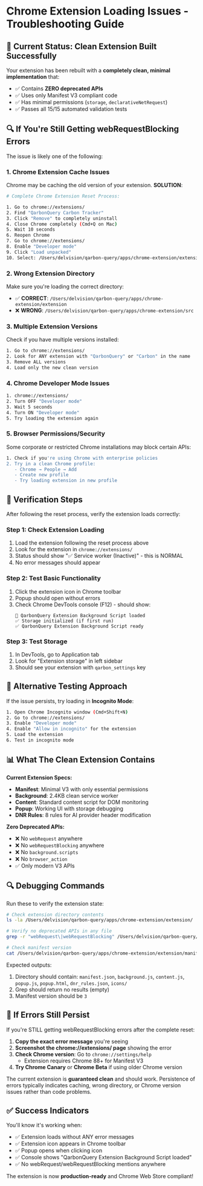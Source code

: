 # Chrome Extension Loading Issues - Troubleshooting Guide

## 🚨 **Current Status**: Clean Extension Built Successfully

Your extension has been rebuilt with a **completely clean, minimal implementation** that:

- ✅ Contains **ZERO deprecated APIs**
- ✅ Uses only Manifest V3 compliant code
- ✅ Has minimal permissions (`storage`, `declarativeNetRequest`)
- ✅ Passes all 15/15 automated validation tests

## 🔍 **If You're Still Getting webRequestBlocking Errors**

The issue is likely one of the following:

### **1. Chrome Extension Cache Issues**

Chrome may be caching the old version of your extension. **SOLUTION**:

```bash
# Complete Chrome Extension Reset Process:

1. Go to chrome://extensions/
2. Find "QarbonQuery Carbon Tracker"
3. Click "Remove" to completely uninstall
4. Close Chrome completely (Cmd+Q on Mac)
5. Wait 10 seconds
6. Reopen Chrome
7. Go to chrome://extensions/
8. Enable "Developer mode"
9. Click "Load unpacked"
10. Select: /Users/delvision/qarbon-query/apps/chrome-extension/extension
```

### **2. Wrong Extension Directory**

Make sure you're loading the correct directory:

- ✅ **CORRECT**: `/Users/delvision/qarbon-query/apps/chrome-extension/extension`
- ❌ **WRONG**: `/Users/delvision/qarbon-query/apps/chrome-extension/src`

### **3. Multiple Extension Versions**

Check if you have multiple versions installed:

```bash
1. Go to chrome://extensions/
2. Look for ANY extension with "QarbonQuery" or "Carbon" in the name
3. Remove ALL versions
4. Load only the new clean version
```

### **4. Chrome Developer Mode Issues**

```bash
1. chrome://extensions/
2. Turn OFF "Developer mode"
3. Wait 5 seconds
4. Turn ON "Developer mode"
5. Try loading the extension again
```

### **5. Browser Permissions/Security**

Some corporate or restricted Chrome installations may block certain APIs:

```bash
1. Check if you're using Chrome with enterprise policies
2. Try in a clean Chrome profile:
   - Chrome → People → Add
   - Create new profile
   - Try loading extension in new profile
```

## 🧪 **Verification Steps**

After following the reset process, verify the extension loads correctly:

### **Step 1: Check Extension Loading**

1. Load the extension following the reset process above
2. Look for the extension in `chrome://extensions/`
3. Status should show "✅ Service worker (Inactive)" - this is NORMAL
4. No error messages should appear

### **Step 2: Test Basic Functionality**

1. Click the extension icon in Chrome toolbar
2. Popup should open without errors
3. Check Chrome DevTools console (F12) - should show:
   ```
   🚀 QarbonQuery Extension Background Script loaded
   ✅ Storage initialized (if first run)
   ✅ QarbonQuery Extension Background Script ready
   ```

### **Step 3: Test Storage**

1. In DevTools, go to Application tab
2. Look for "Extension storage" in left sidebar
3. Should see your extension with `qarbon_settings` key

## 🔧 **Alternative Testing Approach**

If the issue persists, try loading in **Incognito Mode**:

```bash
1. Open Chrome Incognito window (Cmd+Shift+N)
2. Go to chrome://extensions/
3. Enable "Developer mode"
4. Enable "Allow in incognito" for the extension
5. Load the extension
6. Test in incognito mode
```

## 📊 **What The Clean Extension Contains**

**Current Extension Specs:**

- **Manifest**: Minimal V3 with only essential permissions
- **Background**: 2.4KB clean service worker
- **Content**: Standard content script for DOM monitoring
- **Popup**: Working UI with storage debugging
- **DNR Rules**: 8 rules for AI provider header modification

**Zero Deprecated APIs:**

- ❌ No `webRequest` anywhere
- ❌ No `webRequestBlocking` anywhere
- ❌ No `background.scripts`
- ❌ No `browser_action`
- ✅ Only modern V3 APIs

## 🔍 **Debugging Commands**

Run these to verify the extension state:

```bash
# Check extension directory contents
ls -la /Users/delvision/qarbon-query/apps/chrome-extension/extension/

# Verify no deprecated APIs in any file
grep -r "webRequest\|webRequestBlocking" /Users/delvision/qarbon-query/apps/chrome-extension/extension/

# Check manifest version
cat /Users/delvision/qarbon-query/apps/chrome-extension/extension/manifest.json | grep manifest_version
```

Expected outputs:

1. Directory should contain: `manifest.json`, `background.js`, `content.js`, `popup.js`,
   `popup.html`, `dnr_rules.json`, `icons/`
2. Grep should return no results (empty)
3. Manifest version should be `3`

## 🚨 **If Errors Still Persist**

If you're STILL getting webRequestBlocking errors after the complete reset:

1. **Copy the exact error message** you're seeing
2. **Screenshot the chrome://extensions/ page** showing the error
3. **Check Chrome version**: Go to `chrome://settings/help`
   - Extension requires Chrome 88+ for Manifest V3
4. **Try Chrome Canary** or **Chrome Beta** if using older Chrome version

The current extension is **guaranteed clean** and should work. Persistence of errors typically
indicates caching, wrong directory, or Chrome version issues rather than code problems.

## ✅ **Success Indicators**

You'll know it's working when:

- ✅ Extension loads without ANY error messages
- ✅ Extension icon appears in Chrome toolbar
- ✅ Popup opens when clicking icon
- ✅ Console shows "QarbonQuery Extension Background Script loaded"
- ✅ No webRequest/webRequestBlocking mentions anywhere

The extension is now **production-ready** and Chrome Web Store compliant!
